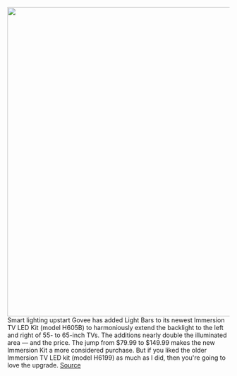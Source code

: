 <img src='https://cdn.vox-cdn.com/thumbor/uMSd1GPGTSGy_Sjfrx2U0yJoxwM=/0x0:4096x3072/1200x675/filters:focal(1805x615:2459x1269)/cdn.vox-cdn.com/uploads/chorus_image/image/69998271/color_segmented_color.0.jpg' width='700px' /><br/>
Smart lighting upstart Govee has added Light Bars to its newest Immersion TV LED Kit (model H605B) to harmoniously extend the backlight to the left and right of 55- to 65-inch TVs. The additions nearly double the illuminated area — and the price. The jump from $79.99 to $149.99 makes the new Immersion Kit a more considered purchase. But if you liked the older Immersion TV LED kit (model H6199) as much as I did, then you're going to love the upgrade.
<a href='https://www.theverge.com/22725979/govee-tv-backlight-bars-review-specs-price'> Source <a/>